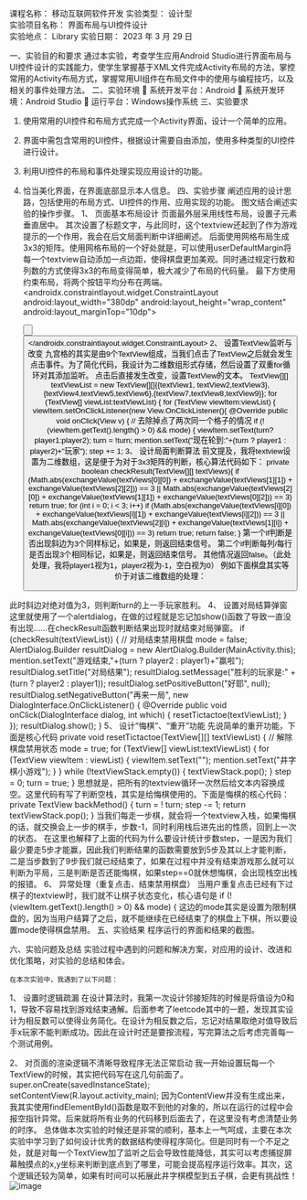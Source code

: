课程名称：      移动互联网软件开发    实验类型：        设计型         
实验项目名称：              界面布局与UI控件设计                                         
实验地点：     Library   实验日期：   2023  年    3  月   29  日

一、实验目的和要求 
通过本实验，考查学生应用Android Studio进行界面布局与UI控件设计的实践能力，使学生掌握基于XML文件完成Activity布局的方法，掌控常用的Activity布局方式，掌握常用UI组件在布局文件中的使用与编程技巧，以及相关的事件处理方法。
二、实验环境
	系统开发平台：Android
	系统开发环境：Android Studio
	运行平台：Windows操作系统
三、实验要求
1.	使用常用的UI控件和布局方式完成一个Activity界面，设计一个简单的应用。
2.	界面中需包含常用的UI控件，根据设计需要自由添加，使用多种类型的UI控件进行设计。
3.	利用UI控件的布局和事件处理实现应用设计的功能。
4.	恰当美化界面，在界面底部显示本人信息。
四、实验步骤
	阐述应用的设计思路，包括使用的布局方式、UI控件的作用、应用实现的功能。
	图文结合阐述实验的操作步骤。
1、	页面基本布局设计 
页面最外层采用线性布局，设置子元素垂直居中。
<LinearLayout xmlns:android="http://schemas.android.com/apk/res/android"
    xmlns:app="http://schemas.android.com/apk/res-auto"
    xmlns:tools="http://schemas.android.com/tools"
    android:orientation="vertical"
    android:layout_width="match_parent"
    android:layout_height="match_parent"
    android:gravity="center"
    tools:context=".MainActivity">
其次设置了标题文字，与此同时，这个textview还起到了作为游戏提示的一个作用，我会在后文局面判断中详细阐述。
<TextView
    android:layout_width="wrap_content"
    android:layout_height="wrap_content"
    android:layout_gravity="center_horizontal"
    android:text="井字棋小游戏"
    android:fontFamily="@font/my_font"
    android:id="@+id/mention"
    android:textSize="40sp"/>
后面使用网格布局生成3x3的矩阵。使用网格布局的一个好处就是，可以使用userDefaultMargin将每一个textview自动添加一点边距，使得棋盘更加美观。同时通过规定行数和列数的方式使得3x3的布局变得简单，极大减少了布局的代码量。
<GridLayout
    android:layout_width="385dp"
    android:layout_height="385dp"
    android:columnCount="3"
    android:rowCount="3"
    android:layout_gravity="center"
    android:background="@color/black"
    android:useDefaultMargins="true">
    <TextView
        android:id="@+id/Button1"
        android:text=""
        android:fontFamily="@font/my_font"
        android:textSize="100sp"
        android:gravity="center"
        android:layout_height="120dp"
        android:layout_width="120dp"
        android:background="#fff" />
最下方使用约束布局，将两个按钮平均分布在两端。
<androidx.constraintlayout.widget.ConstraintLayout
    android:layout_width="380dp"
    android:layout_height="wrap_content"
    android:layout_marginTop="10dp">

    <Button
        android:id="@+id/backBtn"
        android:layout_width="wrap_content"
        android:layout_height="wrap_content"
        android:layout_marginEnd="112dp"
        android:text="我要悔棋"
        android:textSize="25dp"
        android:backgroundTint="#FF9800"
        app:layout_constraintBottom_toBottomOf="parent"
        app:layout_constraintEnd_toStartOf="@+id/resetBtn"
        app:layout_constraintStart_toStartOf="parent"
        app:layout_constraintTop_toTopOf="parent" />

    <Button
        android:id="@+id/resetBtn"
        android:layout_width="wrap_content"
        android:layout_height="wrap_content"
        android:text="我要重来"
        android:textSize="25dp"
        android:backgroundTint="#4CAF50"
        app:layout_constraintBottom_toBottomOf="parent"
        app:layout_constraintEnd_toEndOf="parent"
        app:layout_constraintStart_toEndOf="@id/backBtn"
        app:layout_constraintTop_toTopOf="parent" />
</androidx.constraintlayout.widget.ConstraintLayout>
2、	设置TextView监听与改变
九宫格的其实是由9个TextView组成，当我们点击了TextView之后就会发生点击事件。为了简化代码，我设计为二维数组形式存储，然后设置了双重for循环对其添加监听。
点击后直接发生改变，设置TextView的文本。
TextView[][] textViewList = new TextView[][]{{textView1, textView2,textView3},{textView4,textView5,textView6},{textView7,textView8,textView9}};
for (TextView[] viewList:textViewList) {
    for (TextView viewItem:viewList) {
        viewItem.setOnClickListener(new View.OnClickListener(){
@Override
public void onClick(View v) {
    // 去除掉点了两次同一个格子的情况
    if (!(viewItem.getText().length() > 0) && mode) {
        viewItem.setText(turn?player1:player2);
        turn = !turn;
        mention.setText("现在轮到:"+(turn ? player1 : player2)+"玩家");
        step += 1;
3、	设计局面判断算法
前文提及，我将textview设置为二维数组，这是便于为对于3x3矩阵的判断，核心算法代码如下：
private boolean checkResult(TextView[][] textViews){
    if (Math.abs(exchangeValue(textViews[0][0]) + exchangeValue(textViews[1][1]) + exchangeValue(textViews[2][2])) == 3 ||
            Math.abs(exchangeValue(textViews[2][0]) + exchangeValue(textViews[1][1]) + exchangeValue(textViews[0][2])) == 3)
        return true;
    for (int i = 0; i < 3; i++)
        if (Math.abs(exchangeValue(textViews[i][0]) + exchangeValue(textViews[i][1]) + exchangeValue(textViews[i][2])) == 3 ||
                Math.abs(exchangeValue(textViews[2][i]) + exchangeValue(textViews[1][i]) + exchangeValue(textViews[0][i])) == 3)
            return true;
    return false;
}
第一个if判断是否出现斜边为3个同样标记，如果是，则返回结束信号。
第二个if判断每列/每行是否出现3个相同标记，如果是，则返回结束信号。
其他情况返回false。（此处处理，我将player1视为1，player2视为-1，空白视为0）
例如下面棋盘其实等价于对该二维数组的处理：
 				 
此时斜边对绝对值为3，则判断turn的上一手玩家胜利。
4、	设置对局结算弹窗
这里就使用了一个alertdialog，在做的过程就是忘记加show()函数了导致一直没有出现……在checkResult函数判断结果出现时就结束对局弹窗。
if (checkResult(textViewList)) {
    // 对局结束禁用棋盘
    mode = false;
    AlertDialog.Builder resultDialog = new AlertDialog.Builder(MainActivity.this);
    mention.setText("游戏结束,"+(turn ? player2 : player1)+"赢啦");
    resultDialog.setTitle("对局结果");
    resultDialog.setMessage("胜利的玩家是:" + (turn ? player2 : player1));
    resultDialog.setPositiveButton("好耶", null);
    resultDialog.setNegativeButton("再来一局", new DialogInterface.OnClickListener() {
        @Override
        public void onClick(DialogInterface dialog, int which) {
            resetTictactoe(textViewList);
        }
    });
    resultDialog.show();
}
5、	设计“悔棋”、“重开”功能
先说简单的重开功能，下面是核心代码
private void resetTictactoe(TextView[][] textViewList) {
    // 解除棋盘禁用状态
    mode = true;
    for (TextView[] viewList:textViewList) {
        for (TextView viewItem : viewList) {
            viewItem.setText("");
            mention.setText("井字棋小游戏");
        }
    }
    while (!textViewStack.empty()) {
        textViewStack.pop();
    }
    step = 0;
    turn = true;
}
思想就是，把所有的textview循环一次然后给文本内容换成空。这里代码有写了判断空栈，其实是给悔棋使用的。下面是悔棋的核心代码：
private TextView backMethod() {
    turn = ! turn;
    step -= 1;
    return textViewStack.pop();
}
当我们每走一步棋，就会将一个textview入栈，如果悔棋的话，就交换会上一步的棋手，步数-1，同时利用栈后进先出的性质，回到上一次的状态。
在这里也解释了上面的代码为什么要设计统计步数step，一是因为我们最少要走5步才能赢，因此我们判断结果的函数需要放到5步及其以上才能判断，二是当步数到了9步我们就已经结束了，如果在过程中并没有结束游戏那么就可以判断为平局，三是判断是否还能悔棋，如果step==0就休想悔棋，会出现栈空出栈的报错。
6、	异常处理（重复点击、结束禁用棋盘）
当用户重复点击已经有下过棋子的textview时，我们就不让棋子状态变化，核心语句是
if (!(viewItem.getText().length() > 0) && mode) {
这边的mode其实是设置为限制棋盘的，因为当用户结算了之后，就不能继续在已经结束了的棋盘上下棋，所以要设置mode使得棋盘禁用。
五、实验结果
	程序运行的界面和结果的截图。
  
六、实验问题及总结
	实验过程中遇到的问题和解决方案，对应用的设计、改进和优化策略，对实验的总结和体会。

	在本次实验中，我遇到了以下问题：
1、	设置时逻辑疏漏
在设计算法时，我第一次设计邻接矩阵的时候是将值设为0和1，导致不容易找到游戏结束通解。后面参考了leetcode其中的一题，发现其实设计为相反数可以使得业务简化。在设计为相反数之后，忘记对结果取绝对值导致后手x玩家不能判断成功。因此在设计时还是要按流程，写完算法之后考虑完善每一个测试用例。
 
2、	对页面的渲染逻辑不清晰导致程序无法正常启动
我一开始设置玩每一个TextView的时候，其实把代码写在这几句前面了。
super.onCreate(savedInstanceState);
setContentView(R.layout.activity_main);
因为ContentView并没有生成出来，我其实使用findElementById()函数是取不到他的对象的，所以在运行的过程中会报空指针异常。后来就将所有业务的代码移到后面去了，在这里没有考虑清楚业务的时序。
	总体做本次实验的时候还是非常的顺利，基本上一气呵成，主要在本次实验中学习到了如何设计优秀的数据结构使得程序简化。但是同时有一个不足之处，就是对每一个TextView加了监听之后会导致性能降低，其实可以考虑捕捉屏幕触摸点的x,y坐标来判断到底点到了哪里，可能会提高程序运行效率。其次，这个逻辑还较为简单，如果有时间可以拓展此井字棋模型到五子棋，会更有挑战性！
![image](https://github.com/VarcharWu/android-tictactoe/assets/101856130/c05a9374-db6c-46e3-84b0-938926dd2fa1)
